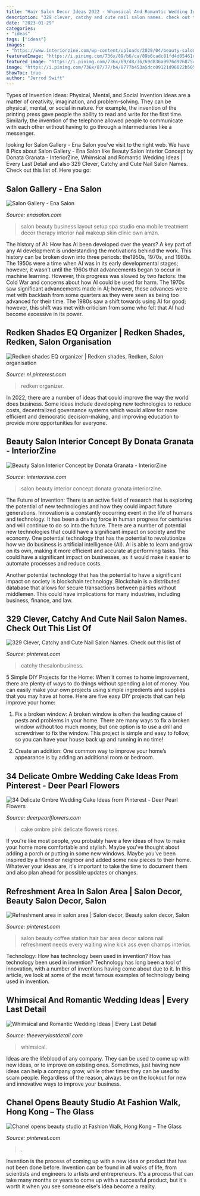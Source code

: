 ```yaml
---
title: "Hair Salon Decor Ideas 2022 - Whimsical And Romantic Wedding Ideas"
description: "329 clever, catchy and cute nail salon names. check out this list of"
date: "2023-01-29"
categories:
- "ideas"
tags: ["ideas"]
images:
- "https://www.interiorzine.com/wp-content/uploads/2020/04/beauty-salon-interior-concept-3.jpg"
featuredImage: "https://i.pinimg.com/736x/89/b6/ca/89b6cadc81fd4d05461d9cf9b0adf9e9--beauty-bar-salon-salon-bar.jpg"
featured_image: "https://i.pinimg.com/736x/69/d8/36/69d836a9976d92687542d872ba0e956c.jpg"
image: "https://i.pinimg.com/736x/87/77/b4/8777b453a5dcc09121d96022b505bce3.jpg"
ShowToc: true
author: "Jerrod Swift"
---
```



Types of Invention Ideas: Physical, Mental, and Social
Invention ideas are a matter of creativity, imagination, and problem-solving. They can be physical, mental, or social in nature. For example, the invention of the printing press gave people the ability to read and write for the first time. Similarly, the invention of the telephone allowed people to communicate with each other without having to go through a intermediaries like a messenger.

	

		
looking for Salon Gallery - Ena Salon you've visit to the right web. We have 8 Pics about Salon Gallery - Ena Salon like Beauty Salon Interior Concept by Donata Granata - InteriorZine, Whimsical and Romantic Wedding Ideas | Every Last Detail and also 329 Clever, Catchy and Cute Nail Salon Names. Check out this list of. Here you go:
		
    
## Salon Gallery - Ena Salon

<img loading=lazy src="http://www.enasalon.com/wp-content/uploads/3RD-FLOOR-BEAUTY-ROOM_00173.jpg" onerror="this.onerror=null;this.src='https://tse3.mm.bing.net/th?id=OIP.5-6T4W6TP8jpLX6FUjGemwHaFj&amp;pid=15.1';" alt="Salon Gallery - Ena Salon">

_Source: enasalon.com_

>salon beauty business layout setup spa studio ena mobile treatment decor therapy interior nail makeup skin clinic own amzn. 

	

The history of AI: How has AI been developed over the years?
A key part of any AI development is understanding the motivations behind the work. This history can be broken down into three periods: the1950s, 1970s, and 1980s. The 1950s were a time when AI was in its early developmental stages; however, it wasn’t until the 1960s that advancements began to occur in machine learning. However, this progress was slowed by two factors: the Cold War and concerns about how AI could be used for harm. The 1970s saw significant advancements made in AI; however, these advances were met with backlash from some quarters as they were seen as being too advanced for their time. The 1980s saw a shift towards using AI for good; however, this shift was met with criticism from some who felt that AI had become excessive in its power.

    
## Redken Shades EQ Organizer | Redken Shades, Redken, Salon Organisation

<img loading=lazy src="https://i.pinimg.com/736x/87/77/b4/8777b453a5dcc09121d96022b505bce3.jpg" onerror="this.onerror=null;this.src='https://tse3.mm.bing.net/th?id=OIP.GBveKP7Q7IX-SXRIRyYOMQHaJ3&amp;pid=15.1';" alt="Redken shades EQ organizer | Redken shades, Redken, Salon organisation">

_Source: nl.pinterest.com_

>redken organizer. 

	

In 2022, there are a number of ideas that could improve the way the world does business. Some ideas include developing new technologies to reduce costs, decentralized governance systems which would allow for more efficient and democratic decision-making, and improving education to provide more opportunities for everyone.

    
## Beauty Salon Interior Concept By Donata Granata - InteriorZine

<img loading=lazy src="https://www.interiorzine.com/wp-content/uploads/2020/04/beauty-salon-interior-concept-3.jpg" onerror="this.onerror=null;this.src='https://tse3.mm.bing.net/th?id=OIP.sOJnoUKx85pvKuM3gMHmcwHaFD&amp;pid=15.1';" alt="Beauty Salon Interior Concept by Donata Granata - InteriorZine">

_Source: interiorzine.com_

>salon beauty interior concept donata granata interiorzine. 

	

The Future of Invention: There is an active field of research that is exploring the potential of new technologies and how they could impact future generations.
Innovation is a constantly occurring event in the life of humans and technology. It has been a driving force in human progress for centuries and will continue to do so into the future. There are a number of potential new technologies that could have a significant impact on society and the economy. 
One potential technology that has the potential to revolutionize how we do business is artificial intelligence (AI). AI is able to learn and grow on its own, making it more efficient and accurate at performing tasks. This could have a significant impact on businesses, as it would make it easier to automate processes and reduce costs. 

Another potential technology that has the potential to have a significant impact on society is blockchain technology. Blockchain is a distributed database that allows for secure transactions between parties without middlemen. This could have implications for many industries, including business, finance, and law.

    
## 329 Clever, Catchy And Cute Nail Salon Names. Check Out This List Of

<img loading=lazy src="https://i.pinimg.com/736x/69/d8/36/69d836a9976d92687542d872ba0e956c.jpg" onerror="this.onerror=null;this.src='https://tse1.mm.bing.net/th?id=OIP.CPjndn9b45Kl0VcdVd8digHaLG&amp;pid=15.1';" alt="329 Clever, Catchy and Cute Nail Salon Names. Check out this list of">

_Source: pinterest.com_

>catchy thesalonbusiness. 

	

5 Simple DIY Projects for the Home:
When it comes to home improvement, there are plenty of ways to do things without spending a lot of money. You can easily make your own projects using simple ingredients and supplies that you may have at home. Here are five easy DIY projects that can help improve your home: 
1. Fix a broken window: A broken window is often the leading cause of pests and problems in your home. There are many ways to fix a broken window without too much money, but one option is to use a drill and screwdriver to fix the window. This project is simple and easy to follow, so you can have your house back up and running in no time!

2. Create an addition: One common way to improve your home’s appearance is by adding an additional room or bedroom.

    
## 34 Delicate Ombre Wedding Cake Ideas From Pinterest - Deer Pearl Flowers

<img loading=lazy src="http://www.deerpearlflowers.com/wp-content/uploads/2015/05/pink-ombre-wedding-cake-with-pink-roses-682x1024.jpg" onerror="this.onerror=null;this.src='https://tse1.mm.bing.net/th?id=OIP.7JjHPHW1h9F-j7tuJVqZmwHaLH&amp;pid=15.1';" alt="34 Delicate Ombre Wedding Cake Ideas from Pinterest - Deer Pearl Flowers">

_Source: deerpearlflowers.com_

>cake ombre pink delicate flowers roses. 

	

If you're like most people, you probably have a few ideas of how to make your home more comfortable and stylish. Maybe you've thought about adding a porch or putting in some new windows. Maybe you've been inspired by a friend or neighbor and added some new pieces to their home. Whatever your ideas are, it's important to take the time to document them and also plan ahead for possible updates or changes.

    
## Refreshment Area In Salon Area | Salon Decor, Beauty Salon Decor, Salon

<img loading=lazy src="https://i.pinimg.com/736x/89/b6/ca/89b6cadc81fd4d05461d9cf9b0adf9e9--beauty-bar-salon-salon-bar.jpg" onerror="this.onerror=null;this.src='https://tse4.mm.bing.net/th?id=OIP.2ibpLInDc60JOAqM_HwjNQHaLH&amp;pid=15.1';" alt="Refreshment area in salon area | Salon decor, Beauty salon decor, Salon">

_Source: pinterest.com_

>salon beauty coffee station hair bar area decor salons nail refreshment needs every waiting wine kick ass even champs interior. 

	

Technology: How has technology been used in invention?
How has technology been used in invention? Technology has long been a tool of innovation, with a number of inventions having come about due to it. In this article, we look at some of the most famous examples of technology being used in invention.

    
## Whimsical And Romantic Wedding Ideas | Every Last Detail

<img loading=lazy src="https://eldmedia.s3.us-east-2.amazonaws.com/wp-content/uploads/2015/07/Whimsical-and-Romantic-Wedding-Ideas_0020.jpg" onerror="this.onerror=null;this.src='https://tse4.mm.bing.net/th?id=OIP.s1dYFVyveELOei03XSEUEQHaLH&amp;pid=15.1';" alt="Whimsical and Romantic Wedding Ideas | Every Last Detail">

_Source: theeverylastdetail.com_

>whimsical. 

	

Ideas are the lifeblood of any company. They can be used to come up with new ideas, or to improve on existing ones. Sometimes, just having new ideas can help a company grow, while other times they can be used to scam people. Regardless of the reason, always be on the lookout for new and innovative ways to improve your business.

    
## Chanel Opens Beauty Studio At Fashion Walk, Hong Kong – The Glass

<img loading=lazy src="https://i.pinimg.com/736x/73/8c/b9/738cb9393aa7b6ccf1bd992de992be37.jpg" onerror="this.onerror=null;this.src='https://tse3.mm.bing.net/th?id=OIP.x_ccuEnWiXKTTllNQcIOdwHaE7&amp;pid=15.1';" alt="Chanel opens beauty studio at Fashion Walk, Hong Kong – The Glass">

_Source: pinterest.com_

>. 

	

Invention is the process of coming up with a new idea or product that has not been done before. Invention can be found in all walks of life, from scientists and engineers to artists and entrepreneurs. It's a process that can take many months or years to come up with a successful product, but it's worth it when you see someone else's idea become a reality.

